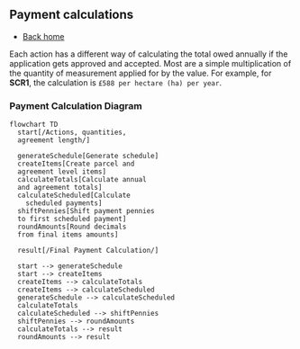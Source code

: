 ## Payment calculations

- [Back home](../readme.md)

Each action has a different way of calculating the total owed annually if the application gets approved and accepted. Most are a simple multiplication of the quantity of measurement applied for by the value. For example, for **SCR1**, the calculation is `£588 per hectare (ha) per year`.

### Payment Calculation Diagram

```mermaid
flowchart TD
  start[/Actions, quantities,
  agreement length/]

  generateSchedule[Generate schedule]
  createItems[Create parcel and
  agreement level items]
  calculateTotals[Calculate annual
  and agreement totals]
  calculateScheduled[Calculate
    scheduled payments]
  shiftPennies[Shift payment pennies
  to first scheduled payment]
  roundAmounts[Round decimals
  from final items amounts]

  result[/Final Payment Calculation/]

  start --> generateSchedule
  start --> createItems
  createItems --> calculateTotals
  createItems --> calculateScheduled
  generateSchedule --> calculateScheduled
  calculateTotals
  calculateScheduled --> shiftPennies
  shiftPennies --> roundAmounts
  calculateTotals --> result
  roundAmounts --> result
```
